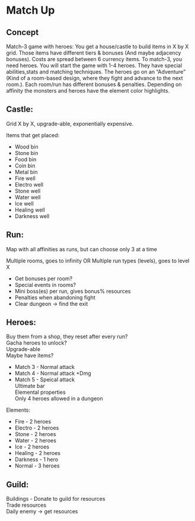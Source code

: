 # Match Up

## Concept

Match-3 game with heroes: You get a house/castle to build items in X by X grid. Those items have different tiers & bonuses (And maybe adjacency bonuses). Costs are spread between 6 currency items. To match-3, you need heroes. You will start the game with 1-4 heroes. They have special abilities,stats and matching techniques. The heroes go on an “Adventure” (Kind of a room-based design, where they fight and advance to the next room.). Each room/run has different bonuses & penalties. Depending on affinity the monsters and heroes have the element color highlights.  
  
## Castle:   
Grid X by X, upgrade-able, exponentially expensive.

Items that get placed:
 - Wood bin  
 - Stone bin  
 - Food bin  
 - Coin bin  
 - Metal bin  
 - Fire well  
 - Electro well  
 - Stone well  
 - Water well  
 - Ice well  
 - Healing well  
 - Darkness well  


## Run:  

Map with all affinities as runs, but can choose only 3 at a time  

Multiple rooms, goes to infinity OR Multiple run types (levels), goes to level X  
 - Get bonuses per room?  
 - Special events in rooms?  
 - Mini boss(es) per run, gives bonus% resources  
 - Penalties when abandoning fight   
 - Clear dungeon -> find the exit  


## Heroes:  

Buy them from a shop, they reset after every run?  
Gacha heroes to unlock?  
Upgrade-able  
Maybe have items?  
 - Match 3 - Normal attack  
 - Match 4 - Normal attack +Dmg  
 - Match 5 - Speical attack  
Ultimate bar  
Elemental properties  
Only 4 heroes allowed in a dungeon   

Elements:  
 - Fire - 2 heroes  
 - Electro - 2 heroes  
 - Stone - 2 heroes  
 - Water - 2 heroes  
 - Ice - 2 heroes  
 - Healing - 2 heroes  
 - Darkness - 1 hero  
 - Normal - 3 heroes  


## Guild:  
Buildings - Donate to guild for resources  
Trade resources  
Daily enemy -> get resources  

